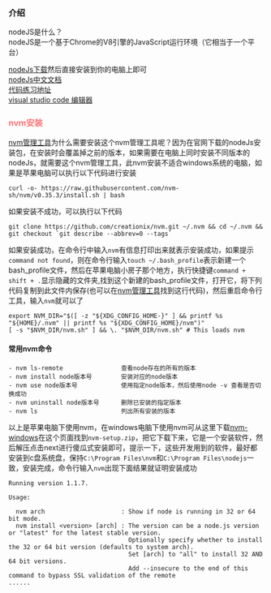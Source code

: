 ### 介绍
nodeJS是什么？<br>
nodeJS是一个基于Chrome的V8引擎的JavaScript运行环境（它相当于一个平台）

[nodeJs下载](https://nodejs.org/zh-cn/download/)然后直接安装到你的电脑上即可<br>
[nodeJs中文文档](http://nodejs.cn/api/)<br>
[代码练习地址](https://github.com/darenone/NodeJs)<br>
[visual studio code 编辑器](https://code.visualstudio.com/)

<h3 style="color: #FB7477">nvm安装</h3>

[nvm管理工具](https://github.com/nvm-sh/nvm/blob/master/README.md)为什么需要安装这个nvm管理工具呢？因为在官网下载的nodeJs安装包，在安装时会覆盖掉之前的版本，如果需要在电脑上同时安装不同版本的nodeJs，就需要这个nvm管理工具，此nvm安装不适合windows系统的电脑，如果是苹果电脑可以执行以下代码进行安装
```
curl -o- https://raw.githubusercontent.com/nvm-sh/nvm/v0.35.3/install.sh | bash
```
如果安装不成功，可以执行以下代码
```
git clone https://github.com/creationix/nvm.git ~/.nvm && cd ~/.nvm && git checkout `git describe --abbrev=0 --tags`
```
如果安装成功，在命令行中输入`nvm`有信息打印出来就表示安装成功，如果提示`command not found`，则在命令行输入`touch ~/.bash_profile`表示新建一个bash_profile文件，然后在苹果电脑小房子那个地方，执行快捷键`command + shift + .`显示隐藏的文件夹,找到这个新建的bash_profile文件，打开它，将下列代码复制到此文件内保存(也可以在[nvm管理工具](https://github.com/nvm-sh/nvm/blob/master/README.md)找到这行代码)，然后重启命令行工具，输入`nvm`就可以了
```
export NVM_DIR="$([ -z "${XDG_CONFIG_HOME-}" ] && printf %s "${HOME}/.nvm" || printf %s "${XDG_CONFIG_HOME}/nvm")"
[ -s "$NVM_DIR/nvm.sh" ] && \. "$NVM_DIR/nvm.sh" # This loads nvm
```
<h4>常用nvm命令</h4>

```
- nvm ls-remote                查看node存在的所有的版本
- nvm install node版本号        安装对应的node版本
- nvm use node版本号            使用指定node版本，然后使用node -v 查看是否切换成功
- nvm uninstall node版本号      删除已安装的指定版本
- nvm ls                       列出所有安装的版本
```
以上是苹果电脑下使用nvm，在windows电脑下使用nvm可从这里下载[nvm-windows](https://github.com/coreybutler/nvm-windows/releases)在这个页面找到`nvm-setup.zip`，把它下载下来，它是一个安装软件，然后解压点击next进行傻瓜式安装即可，提示一下，这些开发用到的软件，最好都安装到c盘系统盘，保持`C:\Program Files\nvm`和`C:\Program Files\nodejs`一致，安装完成，命令行输入`nvm`出现下面结果就证明安装成功
```
Running version 1.1.7.

Usage:

  nvm arch                     : Show if node is running in 32 or 64 bit mode.
  nvm install <version> [arch] : The version can be a node.js version or "latest" for the latest stable version.
                                 Optionally specify whether to install the 32 or 64 bit version (defaults to system arch).
                                 Set [arch] to "all" to install 32 AND 64 bit versions.
                                 Add --insecure to the end of this command to bypass SSL validation of the remote 
......
```
